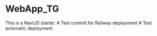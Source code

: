 # WebApp_TG
This is a NextJS starter.
#   T e s t   c o m m i t   f o r   R a i l w a y   d e p l o y m e n t  
 #   T e s t   a u t o m a t i c   d e p l o y m e n t  
 